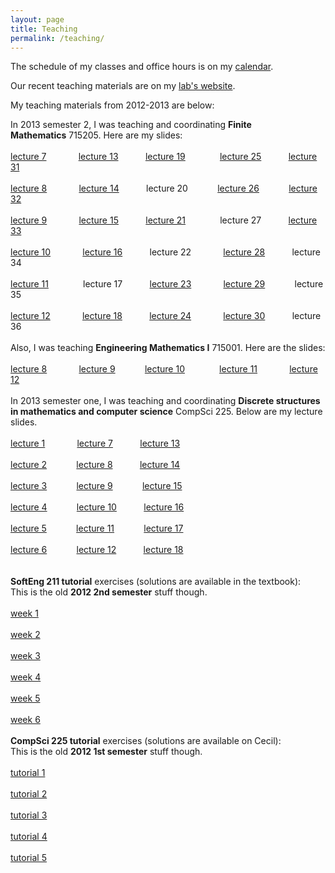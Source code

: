```yaml
---
layout: page
title: Teaching
permalink: /teaching/
---
```


The schedule of my classes and office hours is on my [calendar](/upcoming-meetings/).

Our recent teaching materials are on my [lab's website](http://lab.gavruskin.com/teaching/).

My teaching materials from 2012-2013 are below:

<div>In 2013 semester 2, I was teaching and coordinating <b>Finite Mathematics</b>&nbsp;715205. Here are my slides:</div>
<div><br>
</div>
<div><a href="https://www.dropbox.com/s/g0w8r5caov6zcgi/slides_lecture7_FM.pdf">lecture 7</a>&nbsp;<span>&nbsp;&nbsp; &nbsp;&nbsp;&nbsp; &nbsp;&nbsp; &nbsp; <a href="https://www.dropbox.com/s/pgvlbffnvbyyojs/slides_lecture13_FM.pdf">lecture 13</a>&nbsp; &nbsp; &nbsp; &nbsp; &nbsp;&nbsp; <a href="https://www.dropbox.com/s/nh6z1brfr9o3zon/slides_lecture19_FM.pdf">lecture 19</a></span> <span>&nbsp;&nbsp; &nbsp;&nbsp; &nbsp; &nbsp;&nbsp; &nbsp; <a href="https://www.dropbox.com/s/4401ngud6rr4p96/slides_lecture_25_FM.pdf">lecture 25</a>&nbsp; &nbsp; &nbsp; &nbsp; &nbsp;&nbsp; <a href="https://www.dropbox.com/s/q0r59etq75zb8uc/slides_lecture_31_FM.pdf">lecture 31</a></span></div>
<div><br>
</div>
<div><a href="https://www.dropbox.com/s/vah3izt41u1airc/slides_lecture8_FM.pdf">lecture 8</a>&nbsp;<span>&nbsp;&nbsp; &nbsp;&nbsp;&nbsp; &nbsp;&nbsp; &nbsp; <a href="https://www.dropbox.com/s/7cjycujah4bvo4u/slides_lecture14_FM.pdf">lecture 14</a>&nbsp; &nbsp; &nbsp; &nbsp; &nbsp;&nbsp; lecture 20</span> <span>&nbsp;&nbsp; &nbsp;&nbsp; &nbsp;&nbsp; &nbsp; <a href="https://www.dropbox.com/s/uo7okurrjxbeha0/slides_lecture_26_FM.pdf">lecture 26</a>&nbsp; &nbsp; &nbsp;&nbsp; &nbsp; &nbsp;&nbsp; <a href="https://www.dropbox.com/s/996objibdqlevof/slides_lecture_32_FM.pdf">lecture 32</a></span></div>
<div><br>
</div>
<div><a href="https://www.dropbox.com/s/ps32agb2hrn26zi/slides_lecture9_FM.pdf">lecture 9</a>&nbsp;&nbsp;&nbsp; &nbsp;&nbsp;&nbsp; &nbsp;&nbsp; &nbsp; <a href="https://www.dropbox.com/s/cdv4tpeqq08l5eb/slides_lecture15_FM.pdf">lecture 15</a>&nbsp; &nbsp; &nbsp; &nbsp; &nbsp;&nbsp; <a href="https://www.dropbox.com/s/ynxdm2rvbe1yf8c/slides_lecture21_FM.pdf">lecture 21</a> &nbsp;&nbsp; &nbsp; &nbsp;&nbsp; &nbsp;&nbsp; &nbsp; lecture 27&nbsp; &nbsp; &nbsp; &nbsp; &nbsp; &nbsp;<a href="https://www.dropbox.com/s/p454o60fvodvx0v/slides_lecture_33_FM.pdf">lecture 33</a></div>
<div><br>
</div>
<div><a href="https://www.dropbox.com/s/23szlkn7w87zfpf/slides_lecture10_FM.pdf">lecture 10</a>&nbsp;&nbsp;&nbsp; &nbsp;&nbsp;&nbsp; &nbsp;&nbsp; &nbsp; <a href="https://www.dropbox.com/s/kchxmnznmu2wcbu/slides_lecture16_FM.pdf">lecture 16</a>&nbsp; &nbsp; &nbsp; &nbsp; &nbsp;&nbsp; lecture 22 &nbsp;&nbsp; &nbsp;&nbsp;&nbsp; &nbsp;&nbsp; &nbsp; <a href="https://www.dropbox.com/s/lnasisjbkwrpyyx/slides_lecture_28_FM.pdf">lecture 28</a>&nbsp; &nbsp; &nbsp; &nbsp; &nbsp;&nbsp; lecture 34</div>
<div><br>
</div>
<div><a href="https://www.dropbox.com/s/0855oc2h9671cix/slides_lecture11_FM.pdf">lecture 11</a>&nbsp;<span>&nbsp;&nbsp; &nbsp;&nbsp; &nbsp; &nbsp;&nbsp; &nbsp; lecture 17&nbsp; &nbsp; &nbsp; &nbsp; &nbsp;&nbsp; <a href="https://www.dropbox.com/s/z1jjiuj9l3jfznm/slides_lecture_23_FM.pdf">lecture 23</a></span> <span>&nbsp;&nbsp; &nbsp;&nbsp;&nbsp; &nbsp;&nbsp; &nbsp; <a href="https://www.dropbox.com/s/r6g3kuieis12hx5/slides_lecture_29_FM.pdf">lecture 29</a>&nbsp; &nbsp; &nbsp;&nbsp; &nbsp; &nbsp;&nbsp; lecture 35</span></div>
<div><br>
</div>
<div><a href="https://www.dropbox.com/s/5u2z9kmcvabj3ru/slides_lecture12_FM.pdf">lecture 12</a>&nbsp;&nbsp;&nbsp; &nbsp;&nbsp;&nbsp; &nbsp;&nbsp; &nbsp; <a href="https://www.dropbox.com/s/65cogpwug4a34be/Test2012_2FM.pdf">lecture 18</a>&nbsp; &nbsp; &nbsp; &nbsp; &nbsp;&nbsp; <a href="https://www.dropbox.com/s/zl2zjqbyrhrx895/slides_lecture_24_FM.pdf">lecture 24</a> &nbsp;&nbsp; &nbsp;&nbsp;&nbsp; &nbsp;&nbsp; &nbsp; <a href="https://www.dropbox.com/s/j69rc5gafvng63l/slides_lecture_30_FM.pdf">lecture 30</a>&nbsp; &nbsp; &nbsp; &nbsp; &nbsp;&nbsp; lecture 36<br>
<br>
</div>
<div>Also, I was teaching <b>Engineering Mathematics I</b>&nbsp;715001. Here are the slides: <br>
<br>
<div><a href="https://www.dropbox.com/s/45ez88kcphxh5bp/slides_week8_EC1.pdf">lecture 8</a> <span>&nbsp;&nbsp; &nbsp;&nbsp;&nbsp; &nbsp;&nbsp; &nbsp; <a href="https://www.dropbox.com/s/q3y3bz5kxoaxw5v/slides_week9_EC1.pdf">lecture 9</a> &nbsp; &nbsp; &nbsp; &nbsp; &nbsp;&nbsp; <a href="https://www.dropbox.com/s/opg4e04xncqcu4y/slides_week10_EC1.pdf">lecture 10</a></span> <span>&nbsp;&nbsp; &nbsp;&nbsp; &nbsp; &nbsp;&nbsp; &nbsp; <a href="https://www.dropbox.com/s/4ff304ys4sd2k6t/slides_week11_EC1.pdf">lecture 11</a> &nbsp;&nbsp; &nbsp; &nbsp; &nbsp; &nbsp;&nbsp; <a href="https://www.dropbox.com/s/ngvk5obz7l8yl88/slides_week12_EC1.pdf">lecture 12</a><br>
</span></div>
</div>
<div><br>
</div>
<div>In 2013 semester one, I was teaching and coordinating <b>Discrete structures in mathematics and computer science</b> CompSci&nbsp;225. Below are my lecture slides.</div>
<div><br>
</div>
<div><a href="https://www.dropbox.com/s/gh8vyiwbgvefiyy/lecture1.pdf">lecture 1</a>&nbsp;<span>&nbsp;&nbsp; &nbsp;&nbsp;&nbsp; &nbsp;&nbsp; &nbsp; <a href="https://www.dropbox.com/s/x428a0h1h0ajm0z/lecture7.pdf">lecture 7</a>&nbsp; &nbsp; &nbsp; &nbsp; &nbsp; &nbsp;<a href="https://www.dropbox.com/s/pcz668j82j2wzud/lecture13.pdf">lecture 13</a></span></div>
<div><br>
</div>
<div><a href="https://www.dropbox.com/s/3r4jo69p2f7w7f2/lecture2.pdf">lecture 2</a>&nbsp;&nbsp;&nbsp; &nbsp;&nbsp;&nbsp; &nbsp;&nbsp; &nbsp;<a href="https://www.dropbox.com/s/4dp53mmhnujqnck/lecture8.pdf">lecture 8</a>&nbsp; &nbsp; &nbsp; &nbsp; &nbsp; &nbsp;<a href="https://www.dropbox.com/s/pnc62bb85papqad/lecture14.pdf">lecture 14</a></div>
<div><span><br>
</span></div>
<div><a href="https://www.dropbox.com/s/z7epdmbcd842pu2/lecture3.pdf">lecture 3</a>&nbsp; &nbsp; &nbsp; &nbsp; &nbsp; &nbsp; <a href="https://www.dropbox.com/s/qfrxqsw4kgbwxu5/lecture9.pdf">lecture 9</a>&nbsp; &nbsp; &nbsp; &nbsp; &nbsp; &nbsp;&nbsp;<a href="https://www.dropbox.com/s/km1ktiv2fpeexxp/lecture15.pdf">lecture 15</a></div>
<div><br>
</div>
<div><a href="https://www.dropbox.com/s/j2zb8fpn9r0rs1v/lecture4.pdf">lecture 4</a>&nbsp; &nbsp; &nbsp; &nbsp; &nbsp; &nbsp; <a href="https://www.dropbox.com/s/kh0jj7jxlv59fpw/lecture10.pdf">lecture 10</a>&nbsp; &nbsp; &nbsp; &nbsp; &nbsp; &nbsp;<a href="https://www.dropbox.com/s/3njjn0yyrvhdcw7/lecture16.pdf">lecture 16</a></div>
<div><br>
</div>
<div><a href="https://www.dropbox.com/s/1vbcxd4p9cem0fr/lecture5.pdf">lecture 5</a>&nbsp; &nbsp; &nbsp; &nbsp; &nbsp; &nbsp;&nbsp;<a href="https://www.dropbox.com/s/ybsaovpoe4x0x18/lecture11.pdf">lecture 11</a>&nbsp; &nbsp; &nbsp; &nbsp; &nbsp; &nbsp;&nbsp;<a href="https://www.dropbox.com/s/ffp5apf6wk9i0xk/lecture17.pdf">lecture 17</a></div>
<div><br>
</div>
<div><a href="https://www.dropbox.com/s/56uqhr0w3dyqatu/lecture6.pdf">lecture 6</a>&nbsp; &nbsp; &nbsp; &nbsp; &nbsp; &nbsp;&nbsp;<a href="https://www.dropbox.com/s/hrhb7op63l38t92/lecture12.pdf">lecture 12</a> &nbsp; &nbsp; &nbsp; &nbsp; &nbsp;&nbsp;<a href="https://www.dropbox.com/s/rcm00xjuk5uj6af/lecture18.pdf">lecture 18</a></div>
<div><br>
</div>
<div><br>
</div>
<div><b>SoftEng 211 tutorial</b> exercises (solutions are available in the textbook):</div>
<div>This is the old <b>2012 2nd semester</b> stuff though.</div>
<div><br>
</div>
<div><a href="https://dl.dropbox.com/u/63080112/SEweek01.pdf">week 1</a></div>
<div><br>
</div>
<div><a href="https://dl.dropbox.com/u/63080112/SEweek02.pdf">week 2</a></div>
<div><br>
</div>
<div><a href="https://dl.dropbox.com/u/63080112/SEweek03.pdf">week 3</a></div>
<div><br>
</div>
<div><a href="https://dl.dropbox.com/u/63080112/SEweek04.pdf">week 4</a></div>
<div><br>
</div>
<div><a href="https://dl.dropbox.com/u/63080112/SEweek05.pdf">week 5</a></div>
<div><br>
</div>
<div><a href="https://dl.dropbox.com/u/63080112/SEweek06.pdf">week 6</a></div>
<div><br>
</div>
<div><b>CompSci 225 tutorial</b> exercises (solutions are available on Cecil):</div>
<div>This is the old <b>2012 1st semester</b> stuff though.</div>
<div><br>
</div>
<div><a href="http://dl.dropbox.com/u/63080112/week02.pdf">tutorial 1</a></div>
<div><br>
</div>
<div><a href="http://dl.dropbox.com/u/63080112/week03.pdf">tutorial 2</a></div>
<div><br>
</div>
<div><a href="http://dl.dropbox.com/u/63080112/week04.pdf">tutorial 3</a></div>
<div><br>
</div>
<div><a href="http://dl.dropbox.com/u/63080112/week05.pdf">tutorial 4</a></div>
<div><br>
</div>
<div><a href="http://dl.dropbox.com/u/63080112/week06.pdf">tutorial 5</a></div>

